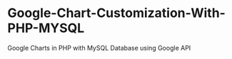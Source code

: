 # Google-Chart-Customization-With-PHP-MYSQL
Google Charts in PHP with MySQL Database using Google API
